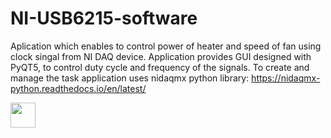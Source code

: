 # NI-USB6215-software

Aplication which enables to control power of heater and speed of fan using clock singal from NI DAQ device. Application provides GUI
designed with PyQT5, to control duty cycle and frequency of the signals. To create and manage the task application uses nidaqmx python
library: https://nidaqmx-python.readthedocs.io/en/latest/ 

<img src="https://media.giphy.com/media/j3i998HiDoZZRyqSHV/giphy.gif" width="40" height="40" />

